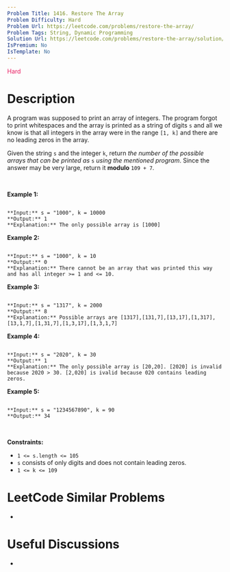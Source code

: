 ```yaml
---
Problem Title: 1416. Restore The Array
Problem Difficulty: Hard
Problem Url: https://leetcode.com/problems/restore-the-array/
Problem Tags: String, Dynamic Programming
Solution Url: https://leetcode.com/problems/restore-the-array/solution/
IsPremium: No
IsTemplate: No
---
```


<span style="color: rgb(233, 30, 99);">Hard</span>

# Description

A program was supposed to print an array of integers. The program forgot to print whitespaces and the array is printed as a string of digits `s` and all we know is that all integers in the array were in the range `[1, k]` and there are no leading zeros in the array.


Given the string `s` and the integer `k`, return *the number of the possible arrays that can be printed as* `s` *using the mentioned program*. Since the answer may be very large, return it **modulo** `109 + 7`.


 


**Example 1:**



```

**Input:** s = "1000", k = 10000
**Output:** 1
**Explanation:** The only possible array is [1000]

```

**Example 2:**



```

**Input:** s = "1000", k = 10
**Output:** 0
**Explanation:** There cannot be an array that was printed this way and has all integer >= 1 and <= 10.

```

**Example 3:**



```

**Input:** s = "1317", k = 2000
**Output:** 8
**Explanation:** Possible arrays are [1317],[131,7],[13,17],[1,317],[13,1,7],[1,31,7],[1,3,17],[1,3,1,7]

```

**Example 4:**



```

**Input:** s = "2020", k = 30
**Output:** 1
**Explanation:** The only possible array is [20,20]. [2020] is invalid because 2020 > 30. [2,020] is ivalid because 020 contains leading zeros.

```

**Example 5:**



```

**Input:** s = "1234567890", k = 90
**Output:** 34

```

 


**Constraints:**


* `1 <= s.length <= 105`
* `s` consists of only digits and does not contain leading zeros.
* `1 <= k <= 109`




# LeetCode Similar Problems

- []()

# Useful Discussions

- []()
